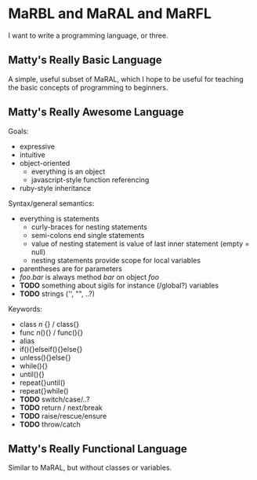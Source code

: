 MaRBL and MaRAL and MaRFL
=========================

I want to write a programming language, or three.

Matty's Really Basic Language
-----------------------------

A simple, useful subset of MaRAL, which I hope to be useful for teaching the basic concepts of programming to beginners.

Matty's Really Awesome Language
-------------------------------

Goals:

* expressive
* intuitive
* object-oriented
  * everything is an object
  * javascript-style function referencing
* ruby-style inheritance

Syntax/general semantics:

* everything is statements
  * curly-braces for nesting statements
  * semi-colons end single statements
  * value of nesting statement is value of last inner statement (empty = null)
  * nesting statements provide scope for local variables
* parentheses are for parameters
* _foo_._bar_ is always method _bar_ on object _foo_
* **TODO** something about sigils for instance (/global?) variables
* **TODO** strings ('', "", ..?)

Keywords:

* class _n_ {} / class{}
* func _n_(){} / func(){}
* alias
* if(){}elseif(){}else{}
* unless(){}else{}
* while(){}
* until(){}
* repeat{}until()
* repeat{}while()
* **TODO** switch/case/..?
* **TODO** return / next/break
* **TODO** raise/rescue/ensure
* **TODO** throw/catch

Matty's Really Functional Language
----------------------------------

Similar to MaRAL, but without classes or variables.

